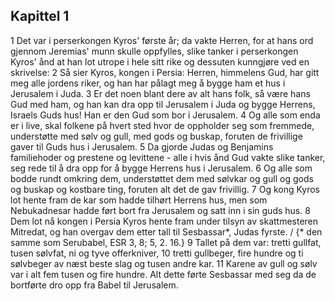 ## Kapittel 1

1 Det var i perserkongen Kyros' første år; da vakte Herren, for at hans ord gjennom Jeremias' munn skulle oppfylles, slike tanker i perserkongen Kyros' ånd at han lot utrope i hele sitt rike og dessuten kunngjøre ved en skrivelse:
2 Så sier Kyros, kongen i Persia: Herren, himmelens Gud, har gitt meg alle jordens riker, og han har pålagt meg å bygge ham et hus i Jerusalem i Juda.
3 Er det noen blant dere av alt hans folk, så være hans Gud med ham, og han kan dra opp til Jerusalem i Juda og bygge Herrens, Israels Guds hus! Han er den Gud som bor i Jerusalem.
4 Og alle som enda er i live, skal folkene på hvert sted hvor de oppholder seg som fremmede, understøtte med sølv og gull, med gods og buskap, foruten de frivillige gaver til Guds hus i Jerusalem.
5 Da gjorde Judas og Benjamins familiehoder og prestene og levittene - alle i hvis ånd Gud vakte slike tanker, seg rede til å dra opp for å bygge Herrens hus i Jerusalem.
6 Og alle som bodde rundt omkring dem, understøttet dem med sølvkar og gull og gods og buskap og kostbare ting, foruten alt det de gav frivillig.
7 Og kong Kyros lot hente fram de kar som hadde tilhørt Herrens hus, men som Nebukadnesar hadde ført bort fra Jerusalem og satt inn i sin guds hus.
8 Dem lot nå kongen i Persia Kyros hente fram under tilsyn av skattmesteren Mitredat, og han overgav dem etter tall til Sesbassar*, Judas fyrste. / {* den samme som Serubabel, ESR 3, 8; 5, 2. 16.}
9 Tallet på dem var: tretti gullfat, tusen sølvfat, ni og tyve offerkniver,
10 tretti gullbeger, fire hundre og ti sølvbeger av næst beste slag og tusen andre kar.
11 Karene av gull og sølv var i alt fem tusen og fire hundre. Alt dette førte Sesbassar med seg da de bortførte dro opp fra Babel til Jerusalem.
